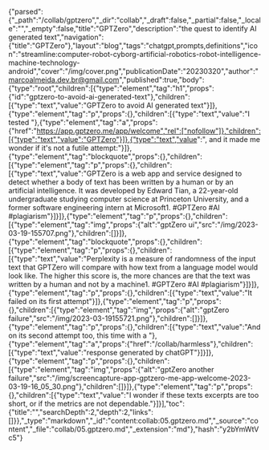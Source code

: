 {"parsed":{"_path":"/collab/gptzero","_dir":"collab","_draft":false,"_partial":false,"_locale":"","_empty":false,"title":"GPTZero","description":"the quest to identify AI generated text","navigation":{"title":"GPTZero"},"layout":"blog","tags":"chatgpt,prompts,definitions","icon":"streamline:computer-robot-cyborg-artificial-robotics-robot-intelligence-machine-technology-android","cover":"/img/cover.png","publicationDate":"20230320","author":"marcoalmeida.dev.br@gmail.com","published":true,"body":{"type":"root","children":[{"type":"element","tag":"h1","props":{"id":"gptzero-to-avoid-ai-generated-text"},"children":[{"type":"text","value":"GPTZero to avoid AI generated text"}]},{"type":"element","tag":"p","props":{},"children":[{"type":"text","value":"I tested "},{"type":"element","tag":"a","props":{"href":"https://app.gptzero.me/app/welcome","rel":["nofollow"]},"children":[{"type":"text","value":"GPTZero"}]},{"type":"text","value":", and it made me wonder if it's not a futile attempt:"}]},{"type":"element","tag":"blockquote","props":{},"children":[{"type":"element","tag":"p","props":{},"children":[{"type":"text","value":"GPTZero is a web app and service designed to detect whether a body of text has been written by a human or by an artificial intelligence. It was developed by Edward Tian, a 22-year-old undergraduate studying computer science at Princeton University, and a former software engineering intern at Microsoft1. #GPTZero #AI #plagiarism"}]}]},{"type":"element","tag":"p","props":{},"children":[{"type":"element","tag":"img","props":{"alt":"gptZero ui","src":"/img/2023-03-19-155707.png"},"children":[]}]},{"type":"element","tag":"blockquote","props":{},"children":[{"type":"element","tag":"p","props":{},"children":[{"type":"text","value":"Perplexity is a measure of randomness of the input text that GPTZero will compare with how text from a language model would look like. The higher this score is, the more chances are that the text was written by a human and not by a machine1. #GPTZero #AI #plagiarism"}]}]},{"type":"element","tag":"p","props":{},"children":[{"type":"text","value":"It failed on its first attempt"}]},{"type":"element","tag":"p","props":{},"children":[{"type":"element","tag":"img","props":{"alt":"gptZero failure","src":"/img/2023-03-19155721.png"},"children":[]}]},{"type":"element","tag":"p","props":{},"children":[{"type":"text","value":"And on its second attempt too, this time with a "},{"type":"element","tag":"a","props":{"href":"/collab/harmless"},"children":[{"type":"text","value":"response generated by chatGPT"}]}]},{"type":"element","tag":"p","props":{},"children":[{"type":"element","tag":"img","props":{"alt":"gptZero another failure","src":"/img/screencapture-app-gptzero-me-app-welcome-2023-03-19-16_05_30.png"},"children":[]}]},{"type":"element","tag":"p","props":{},"children":[{"type":"text","value":"I wonder if these texts excerpts are too short, or if the metrics are not dependable."}]}],"toc":{"title":"","searchDepth":2,"depth":2,"links":[]}},"_type":"markdown","_id":"content:collab:05.gptzero.md","_source":"content","_file":"collab/05.gptzero.md","_extension":"md"},"hash":"y2bYmWtVc5"}